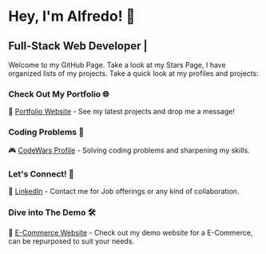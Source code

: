 # Hey, I'm Alfredo! 👋

## Full-Stack Web Developer |

Welcome to my GitHub Page. Take a look at my Stars Page, I have organized lists of my projects. 
Take a quick look at my profiles and projects:

### Check Out My Portfolio 🌐
🚀 [Portfolio Website](https://portfolio-website-v2-7909b.firebaseapp.com/) - See my latest projects and drop me a message!

### Coding Problems 🧠
🎮 [CodeWars Profile](https://www.codewars.com/users/Alfredo3232) - Solving coding problems and sharpening my skills.

### Let's Connect! 🤝
🔗 [LinkedIn](https://www.linkedin.com/in/alfredor1/) - Contact me for Job offerings or any kind of collaboration.

### Dive into The Demo 🛠️
💼 [E-Commerce Website](https://e-commerce-7sly.onrender.com) - Check out my demo website for a E-Commerce, can be repurposed to suit your needs.
